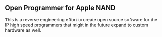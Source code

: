 ## Open Programmer for Apple NAND

This is a reverse engineering effort to create open source software for the IP high speed programmers that might in the future expand to custom hardware as well.
